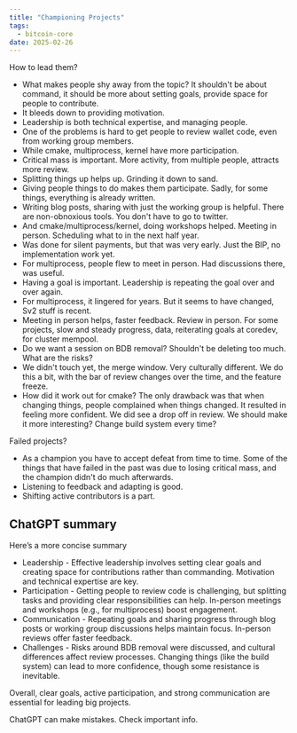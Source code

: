 ```yaml
---
title: "Championing Projects"
tags:
  - bitcoin-core
date: 2025-02-26
---
```


How to lead them?

- What makes people shy away from the topic? It shouldn't be about command, it
  should be more about setting goals, provide space for people to contribute.
- It bleeds down to providing motivation.
- Leadership is both technical expertise, and managing people.
- One of the problems is hard to get people to review wallet code, even from
  working group members.
- While cmake, multiprocess, kernel have more participation.
- Critical mass is important. More activity, from multiple people, attracts more
  review.
- Splitting things up helps up. Grinding it down to sand.
- Giving people things to do makes them participate. Sadly, for some things,
  everything is already written.
- Writing blog posts, sharing with just the working group is helpful. There are
  non-obnoxious tools. You don't have to go to twitter.
- And cmake/multiprocess/kernel, doing workshops helped. Meeting in person.
  Scheduling what to in the next half year.
- Was done for silent payments, but that was very early. Just the BIP, no
  implementation work yet.
- For multiprocess, people flew to meet in person. Had discussions there, was
  useful.
- Having a goal is important. Leadership is repeating the goal over and over
  again.
- For multiprocess, it lingered for years. But it seems to have changed, Sv2
  stuff is recent.
- Meeting in person helps, faster feedback. Review in person. For some projects,
  slow and steady progress, data, reiterating goals at coredev, for cluster
  mempool.
- Do we want a session on BDB removal? Shouldn't be deleting too much. What are
  the risks?
- We didn't touch yet, the merge window. Very culturally different. We do this a
  bit, with the bar of review changes over the time, and the feature freeze.
- How did it work out for cmake? The only drawback was that when changing
  things, people complained when things changed. It resulted in feeling more
  confident. We did see a drop off in review. We should make it more
  interesting? Change build system every time?

Failed projects?

- As a champion you have to accept defeat from time to time. Some of the things
  that have failed in the past was due to losing critical mass, and the champion
  didn't do much afterwards.
- Listening to feedback and adapting is good.
- Shifting active contributors is a part.

## ChatGPT summary

Here’s a more concise summary

- Leadership - Effective leadership involves setting clear goals and creating
  space for contributions rather than commanding. Motivation and technical
  expertise are key.
- Participation - Getting people to review code is challenging, but splitting
  tasks and providing clear responsibilities can help. In-person meetings and
  workshops (e.g., for multiprocess) boost engagement.
- Communication - Repeating goals and sharing progress through blog posts or
  working group discussions helps maintain focus. In-person reviews offer faster
  feedback.
- Challenges - Risks around BDB removal were discussed, and cultural
  differences affect review processes. Changing things (like the build system)
  can lead to more confidence, though some resistance is inevitable.

Overall, clear goals, active participation, and strong communication are
essential for leading big projects.

ChatGPT can make mistakes. Check important info.
